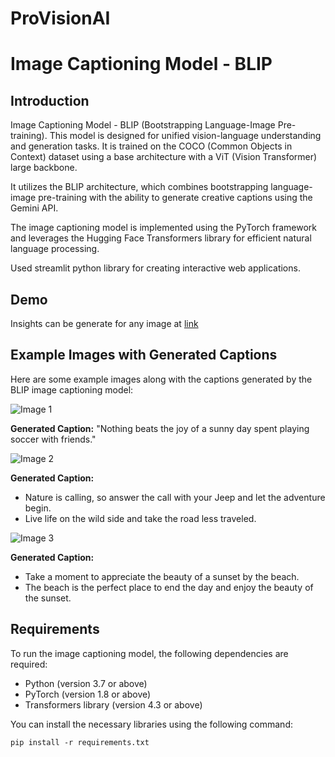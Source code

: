 # ProVisionAI


# Image Captioning Model - BLIP

## Introduction
 Image Captioning Model - BLIP (Bootstrapping Language-Image Pre-training). This model is designed for unified vision-language understanding and generation tasks. It is trained on the COCO (Common Objects in Context) dataset using a base architecture with a ViT (Vision Transformer) large backbone.
 
 It utilizes the BLIP architecture, which combines bootstrapping language-image pre-training with the ability to generate creative captions using the Gemini API.

The image captioning model is implemented using the PyTorch framework and leverages the Hugging Face Transformers library for efficient natural language processing.

Used streamlit python library for creating interactive web applications.

## Demo
Insights can be generate for any image at [link](https://huggingface.co/spaces/luv-bansal/demo-app)


## Example Images with Generated Captions
Here are some example images along with the captions generated by the BLIP image captioning model:

![Image 1](images/football.jpeg)

**Generated Caption:** "Nothing beats the joy of a sunny day spent playing soccer with friends."

![Image 2](images/jeep-woods.jpg)

**Generated Caption:** 
 * Nature is calling, so answer the call with your Jeep and let the adventure begin.
 * Live life on the wild side and take the road less traveled.


![Image 3](images/sunset.jpeg)

**Generated Caption:**
 * Take a moment to appreciate the beauty of a sunset by the beach.
 * The beach is the perfect place to end the day and enjoy the beauty of the sunset.



## Requirements
To run the image captioning model, the following dependencies are required:
- Python (version 3.7 or above)
- PyTorch (version 1.8 or above)
- Transformers library (version 4.3 or above)

You can install the necessary libraries using the following command:

```
pip install -r requirements.txt
```

